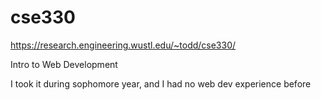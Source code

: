 # cse330

https://research.engineering.wustl.edu/~todd/cse330/

Intro to Web Development 

I took it during sophomore year, and I had no web dev experience before
